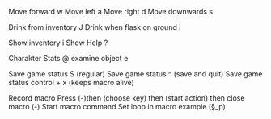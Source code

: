 

Move forward			w
Move left			a
Move right 			d
Move downwards			s

Drink from inventory		J
Drink when flask on ground	j

Show inventory			i
Show Help			?

Charakter Stats			@
examine object			e

Save game status		S (regular)
Save game status	  	^ (save and quit)
Save game status 		control + x (keeps macro alive)

Record macro			Press (-)then (choose key) then (start action) then close macro (-)
Start macro command 
Set loop in macro		example (§_p) 



